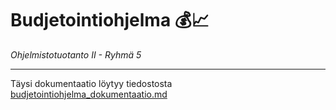 # Budjetointiohjelma 💰📈

*Ohjelmistotuotanto II - Ryhmä 5*

---

Täysi dokumentaatio löytyy tiedostosta [budjetointiohjelma_dokumentaatio.md](budjetointiohjelma_dokumentaatio.md)
